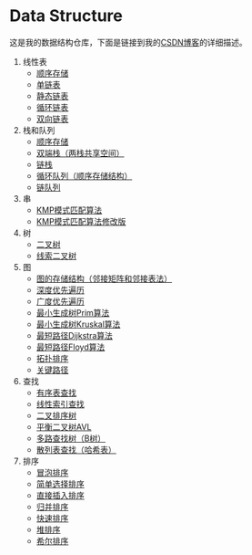 # Data Structure
这是我的数据结构仓库，下面是链接到我的[CSDN博客](https://blog.csdn.net/revendell/category_9400836.html)的详细描述。
1. 线性表
   - [顺序存储](https://blog.csdn.net/Revendell/article/details/101628645)<br>
   - [单链表](https://blog.csdn.net/Revendell/article/details/101641479)<br>
   - [静态链表](https://blog.csdn.net/Revendell/article/details/101780444)<br>
   - [循环链表](https://blog.csdn.net/Revendell/article/details/101847545)<br>
   - [双向链表](https://blog.csdn.net/Revendell/article/details/101857528)<br>
2. 栈和队列
   - [顺序存储](https://blog.csdn.net/Revendell/article/details/102216753)<br>
   - [双端栈（两栈共享空间）](https://blog.csdn.net/Revendell/article/details/102469216)<br>
   - [链栈](https://blog.csdn.net/Revendell/article/details/102491635)<br>
   - [循环队列（顺序存储结构）](https://blog.csdn.net/Revendell/article/details/102711831)<br>
   - [链队列](https://blog.csdn.net/Revendell/article/details/102723556)<br>
3. 串
   - [KMP模式匹配算法](https://blog.csdn.net/Revendell/article/details/102821839)<br>
   - [KMP模式匹配算法修改版](https://blog.csdn.net/Revendell/article/details/102827069)<br>
4. 树
   - [二叉树](https://blog.csdn.net/Revendell/article/details/102846152)<br>
   - [线索二叉树](https://blog.csdn.net/Revendell/article/details/102860137)<br>
5. 图
   - [图的存储结构（邻接矩阵和邻接表法）](https://blog.csdn.net/Revendell/article/details/102882305)<br>
   - [深度优先遍历](https://blog.csdn.net/Revendell/article/details/102942861)<br>
   - [广度优先遍历](https://blog.csdn.net/Revendell/article/details/102944500)<br>
   - [最小生成树Prim算法](https://blog.csdn.net/Revendell/article/details/102987834)<br>
   - [最小生成树Kruskal算法](https://blog.csdn.net/Revendell/article/details/103017307)<br>
   - [最短路径Dijkstra算法](https://blog.csdn.net/Revendell/article/details/103049355)<br>
   - [最短路径Floyd算法](https://blog.csdn.net/Revendell/article/details/103133423)<br>
   - [拓扑排序](https://blog.csdn.net/Revendell/article/details/103207819)<br>
   - [关键路径](https://blog.csdn.net/Revendell/article/details/103213902)<br>
6. 查找
   - [有序表查找](https://blog.csdn.net/Revendell/article/details/103224046)<br>
   - [线性索引查找](https://blog.csdn.net/Revendell/article/details/103265840)<br>
   - [二叉排序树](https://blog.csdn.net/Revendell/article/details/104360588)<br>
   - [平衡二叉树AVL](https://blog.csdn.net/Revendell/article/details/104443165)<br>
   - [多路查找树（B树）](https://blog.csdn.net/Revendell/article/details/104451941)<br>
   - [散列表查找（哈希表）](https://blog.csdn.net/Revendell/article/details/104579258)<br>
7. 排序
   - [冒泡排序](https://blog.csdn.net/Revendell/article/details/104783453)<br>
   - [简单选择排序](https://blog.csdn.net/Revendell/article/details/104783729)<br>
   - [直接插入排序](https://blog.csdn.net/Revendell/article/details/104784498)<br>
   - [归并排序](https://blog.csdn.net/Revendell/article/details/104862168)<br>
   - [快速排序](https://blog.csdn.net/Revendell/article/details/104866143)<br>
   - [堆排序](https://blog.csdn.net/Revendell/article/details/104911243)<br>
   - [希尔排序](https://blog.csdn.net/Revendell/article/details/104934193)<br>
